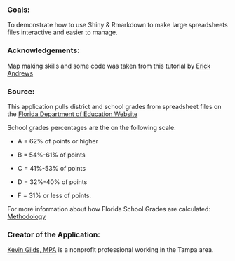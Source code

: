 ### Goals:

To demonstrate how to use Shiny & Rmarkdown to make large spreadsheets files interactive and easier to manage.    


### Acknowledgements:

Map making skills and some code was taken from this tutorial by
[Erick Andrews](de.github.io/rep-res-web/lectures/making-maps-with-R.html)


### Source:

This application pulls district and school grades from spreadsheet files on the [Florida Department of Education Website](http://www.fldoe.org/accountability/accountability-reporting/school-grades/)

School grades percentages are the on the following scale:

* A = 62% of points or higher

* B = 54%-61% of points

* C = 41%-53% of points

* D = 32%-40% of points

* F = 31% or less of points. 


For more information about how Florida School Grades are calculated: [Methodology](http://www.fldoe.org/core/fileparse.php/18534/urlt/SchoolGradesCalcGuide19.pdf)


### Creator of the Application:

[Kevin Gilds, MPA](https://kgilds.rbind.io/) is a nonprofit professional working in the Tampa area. 

